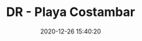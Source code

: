 ---
title: DR - Playa Costambar
date: 2020-12-26 15:40:20
cover_image: images/playa_costambar.jpg
---